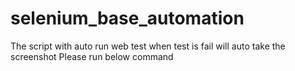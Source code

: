 # selenium_base_automation
The script with auto run web test when test is fail will auto take the screenshot
Please run below command
